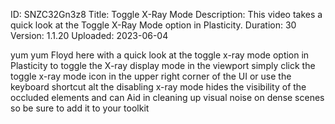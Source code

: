 ID: SNZC32Gn3z8
Title: Toggle X-Ray Mode
Description: This video takes a quick look at the Toggle X-Ray Mode option in Plasticity.
Duration: 30
Version: 1.1.20
Uploaded: 2023-06-04

yum yum Floyd here with a quick look at
the toggle x-ray mode option in
Plasticity to toggle the X-ray display
mode in the viewport simply click the
toggle x-ray mode icon in the upper
right corner of the UI or use the
keyboard shortcut alt the disabling
x-ray mode hides the visibility of the
occluded elements and can Aid in
cleaning up visual noise on dense scenes
so be sure to add it to your toolkit
